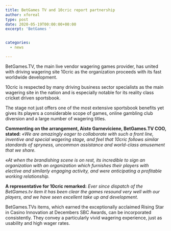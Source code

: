 ```yaml
---
title: BetGames TV and 10cric report partnership
author: xforeal 
type: post
date: 2020-05-19T00:00:00+00:00
excerpt: 'BetGames '


categories:
  - news

---
```

BetGames.TV, the main live vendor wagering games provider, has united with driving wagering site 10cric as the organization proceeds with its fast worldwide development. 

10cric is respected by many driving business sector specialists as the main wagering site in the nation and is especially notable for its reality class cricket driven sportsbook. 

The stage not just offers one of the most extensive sportsbook benefits yet gives its players a considerable scope of games, online gambling club diversion and a large number of wagering titles. 

**Commenting on the arrangement, Aiste Garneviciene, BetGames.TV COO, stated:** _&#171;We are amazingly eager to collaborate with such a front line, inventive and special wagering stage, and feel that 10cric follows similar standards of spryness, uncommon assistance and world-class amusement that we share._ 

_&#171;At when the brandishing scene is on rest, its incredible to sign an organization with an organization which furnishes their players with elective and similarly engaging activity, and were anticipating a profitable working relationship._ 

**A representative for 10cric remarked:** _Ever since dispatch of the BetGames.tv item it has been clear the games resound very well with our players, and we have seen excellent take up and development._ 

BetGames.TVs items, which earned the exceptionally acclaimed Rising Star in Casino Innovation at Decembers SBC Awards, can be incorporated consistently. They convey a particularly vivid wagering experience, just as usability and high wager rates.